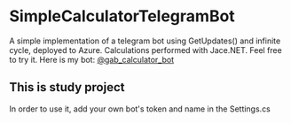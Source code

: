# SimpleCalculatorTelegramBot

A simple implementation of a telegram bot using GetUpdates() and infinite cycle, deployed to Azure. Calculations performed with Jace.NET.
Feel free to try it. Here is my bot: <a href="https://t.me/gab_calculator_bot">@gab_calculator_bot</a>

## This is study project

In order to use it, add your own bot's token and name in the Settings.cs

